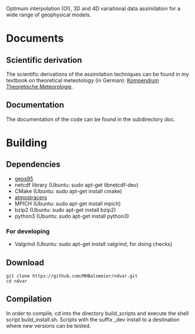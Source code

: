 Optimum interpolation (OI), 3D and 4D variational data assimilation for a wide range of geophysical models.

# Documents

## Scientific derivation

The scientific derivations of the assimilation techniques can be found in my textbook on theoretical meteotology (in German): [Kompendium Theoretische Meteorologie](https://raw.githubusercontent.com/MHBalsmeier/kompendium/master/kompendium.pdf).

## Documentation

The documentation of the code can be found in the subdirectory doc.

# Building

## Dependencies

* [geos95](https://github.com/MHBalsmeier/geos95)
* netcdf library (Ubuntu: sudo apt-get libnetcdf-dev)
* CMake (Ubuntu: sudo apt-get install cmake)
* [atmostracers](https://github.com/MHBalsmeier/atmostracers)
* MPICH (Ubuntu: sudo apt-get install mpich)
* bzip2 (Ubuntu: sudo apt-get install bzip2)
* python3 (Ubuntu: sudo apt-get install python3)

### For developing

* Valgrind (Ubuntu: sudo apt-get install valgrind, for doing checks)

## Download

	git clone https://github.com/MHBalsmeier/ndvar.git
	cd ndvar

## Compilation

In order to compile, cd into the directory build\_scripts and execute the shell script build\_install.sh. Scripts with the suffix \_dev install to a destination where new versions can be tested.

